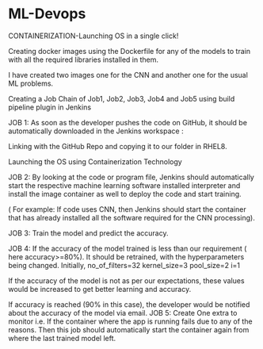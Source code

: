 # ML-Devops

CONTAINERIZATION-Launching OS in a single click!

Creating docker images using the Dockerfile for any of the models to train with all the required libraries installed in them.

I have created two images one for the CNN and another one for the usual ML problems.


Creating a Job Chain of Job1, Job2, Job3, Job4 and Job5 using build pipeline plugin in Jenkins 

JOB 1: As soon as the developer pushes the code on GitHub, it should be automatically downloaded in the Jenkins workspace :

Linking with the GitHub Repo and copying it to our folder in RHEL8.

Launching the OS using Containerization Technology

JOB 2: By looking at the code or program file, Jenkins should automatically start the respective machine learning software installed interpreter and install the image container as well to deploy the code and start training.

( For example: If code uses CNN, then Jenkins should start the container that has already installed all the software required for the CNN processing).

JOB 3: Train the model and predict the accuracy.

JOB 4: If the accuracy of the model trained is less than our requirement ( here accuracy>=80%). 
It should be retrained, with the hyperparameters being changed.
Initially,
no_of_filters=32
kernel_size=3
pool_size=2
i=1

If the accuracy of the model is not as per our expectations, these values would be increased to get better learning and accuracy.

If accuracy is reached (90% in this case), the developer would be notified about the accuracy  of the model via email.
JOB 5: Create One extra to monitor i.e. 
If the container where the app is running fails due to any of the reasons. 
Then this job should automatically start the container again from where the last trained model left.


